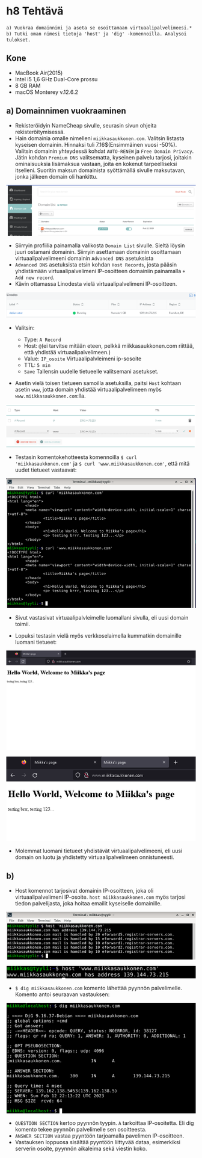# h8 Tehtävä

    a) Vuokraa domainnimi ja aseta se osoittamaan virtuaalipalvelimeesi.*
    b) Tutki oman nimesi tietoja 'host' ja 'dig' -komennoilla. Analysoi tulokset.

## Kone
  - MacBook Air(2015)
  - Intel i5 1,6 GHz Dual-Core prossu
  - 8 GB RAM
  - macOS Monterey v.12.6.2

## a) Domainnimen vuokraaminen

- Rekisteröidyin NameCheap sivulle, seurasin sivun ohjeita rekisteröitymisessä. 
- Hain domainia omalle nimelleni ``miikkasaukkonen.com``. Valitsin listasta kyseisen domainin. Hinnaksi tuli 7.16$(Ensimmäinen vuosi -50%). Valitsin domainin yhteydessä kohdat ``AUTO-RENEW`` ja ``Free Domain Privacy``. Jätin kohdan ``Premium DNS`` valitsematta, kyseinen palvelu tarjosi, joitakin ominaisuuksia lisämaksua vastaan, joita en kokenut tarpeelliseksi itselleni. Suoritin maksun domainista syöttämällä sivulle maksutavan, jonka jälkeen domain oli hankittu.

![Add file: Domain](domain1.PNG)

- Siirryin profiilia painamalla valikosta ``Domain List`` sivulle. Sieltä löysin juuri ostamani domainin. Siirryin asettamaan domainin osoittamaan virtuaalipalvelimeeni domainin ``Advanced DNS`` asetuksista
- ``Advanced DNS`` asetuksista etsin kohdan ``Host Records``, josta pääsin yhdistämään virtuaalipalvelimeni IP-osoitteen domainiin painamalla ``+ Add new record``. 
- Kävin ottamassa Linodesta vielä virtuaalipalvelimeni IP-osoitteen. 

![Add file: linode](linode1.PNG)

- Valitsin:
  - Type: ``A Record``
  - Host: ``@``(ei tarvitse mitään eteen, pelkkä miikkasaukkonen.com riittää, että yhdistää virtuaalipalvelimeen.)
  - Value: ``IP_osoite`` Virtuaalipalvleimeni ip-sosoite
  - TTL: ``5 min``
  - ``Save`` Tallensin uudelle tietueelle valitsemani asetukset.
 
- Asetin vielä toisen tietueen samoilla asetuksilla, paitsi ``Host`` kohtaan asetin ``www``, jotta domain yhdistää virtuaalipalvelimeen myös ``www.miikkasaukkonen.com``:lla.

![Add file: Domain](editing-domain.PNG)

- Testasin komentokehotteesta komennoilla ``$ curl 'miikkasaukkonen.com'`` ja ``$ curl 'www.miikkasaukkonen.com'``, että mitä uudet tietueet vastaavat:

![Add file: Curl domain](curl-domain2.png)

- Sivut vastasivat virtuaalipalvleimelle luomallani sivulla, eli uusi domain toimii.

- Lopuksi testasin vielä myös verkkoselaimella kummatkin domainille luomani tietueet:

![Add file: Uusi domain testi](toimii1.PNG)

![Add file: Uusi domain testi](toimii2.PNG) 

- Molemmat luomani tietueet yhdistävät virtuaalipalvelimeeni, eli uusi domain on luotu ja yhdistetty virtuaalipalvelimeen onnistuneesti.

## b) 

- Host komennot tarjosivat domainin IP-osoitteen, joka oli virtuaalipalvelimeni IP-osoite. ``host miikkasaukkonen.com`` myös tarjosi tiedon palvelijasta, joka hoitaa emailit kyseiselle domainille.

![Add file: Host](host1.png)

![Add file: Host](host2.png)

- ``$ dig miikkasaukkonen.com`` komento lähettää pyynnön palvelimelle. Komento antoi seuraavan vastauksen:

![Add file: Dig](dig1.png)

- ``QUESTION SECTION`` kertoo pyynnön tyypin. ``A`` tarkoittaa IP-osoitetta. Eli dig komento tekee pyynnön palvelimelle sen osoitteesta. 
- ``ANSWER SECTION`` vastaa pyyntöön tarjoamalla pavelimen IP-osoitteen.
- Vastauksen loppuosa sisältää pyyntöön liittyvää dataa, esimerkiksi serverin osoite, pyynnön aikaleima sekä viestin koko.

  
